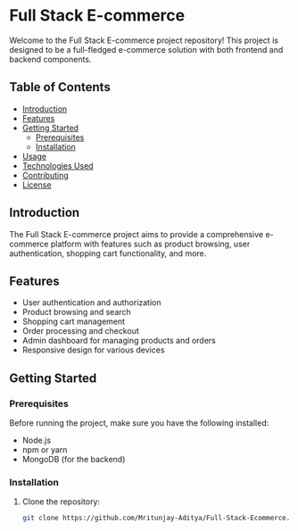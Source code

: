 # Full Stack E-commerce

Welcome to the Full Stack E-commerce project repository! This project is designed to be a full-fledged e-commerce solution with both frontend and backend components.

## Table of Contents

- [Introduction](#introduction)
- [Features](#features)
- [Getting Started](#getting-started)
  - [Prerequisites](#prerequisites)
  - [Installation](#installation)
- [Usage](#usage)
- [Technologies Used](#technologies-used)
- [Contributing](#contributing)
- [License](#license)

## Introduction

The Full Stack E-commerce project aims to provide a comprehensive e-commerce platform with features such as product browsing, user authentication, shopping cart functionality, and more.

## Features

- User authentication and authorization
- Product browsing and search
- Shopping cart management
- Order processing and checkout
- Admin dashboard for managing products and orders
- Responsive design for various devices

## Getting Started

### Prerequisites

Before running the project, make sure you have the following installed:

- Node.js
- npm or yarn
- MongoDB (for the backend)

### Installation

1. Clone the repository:

   ```bash
   git clone https://github.com/Mritunjay-Aditya/Full-Stack-Ecommerce.git

   
